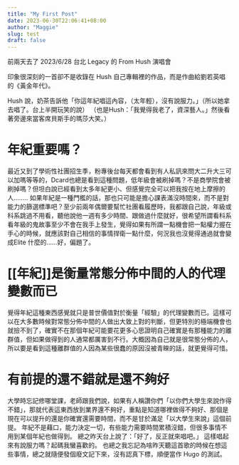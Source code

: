 ```yaml
---
title: "My First Post"
date: 2023-06-30T22:06:41+08:00
author: "Maggie"
slug: test
draft: false
---
```


前兩天去了 2023/6/28 台北 Legacy 的 From Hush 演唱會

印象很深刻的一首卻不是收錄在 Hush 自己專輯裡的作品，而是作曲給劉若英唱的《黃金年代》。

Hush 說，奶茶告訴他「你這年紀唱這內容，（太年輕），沒有說服力。」（所以她拿去唱了。台上半開玩笑的說）
（也是Hush：「我覺得我老了，資深藝人。」然後看著旁邊來當客席貝斯手的瑪莎大笑。）
# 年紀重要嗎？
最近又到了學術性社團招生季，粉專後台每天都會看到有人私訊來問大二升大三可以加嗎等等的，Dcard也總是看到這種問題，低年級會被刷掉嗎？不是商學院會被刷掉嗎？但坦白說已經看到太多年紀更小、但感覺完全可以把我按在地上摩擦的人........
如果年紀是一種門檻的話，那也只可能是擔心課表滿沒時間來，而不是對能力的篩選標準吧？至少前兩年偶爾要幫忙社團看履歷時，我都跟自己說，年級或科系跳過不用看，聽他說他一週有多少時間、跟做過什麼就好，很希望所謂看科系看年級的鬼故事至少不會在我手上發生，覺得如果有所謂一點機會把一點權力握在手心的時候，就應該對自己相信的事情捍衛一點什麼，何況我也沒覺得通過就會變成Elite 什麼的......好，偏題了。
# [[年紀]]是衡量常態分佈中間的人的代理變數而已
覺得年紀這種東西感覺就只是普世價值對於衡量「經驗」的代理變數而已。這樣可以在大多數時候對常態分佈中間的人做出大致上對的判斷，但更特別的極端機會也就撿不到了，確實不在那個年紀可能要花更多心思證明自己確實是有那種能力的離群值，但如果做得到的人通常都厲害到不行。大概因為自己就是很常態分佈的人，所以要是看到這種離群值的人因為某些很蠢的原因沒被青睞的話，就更覺得可惜。
# 有前提的還不錯就是還不夠好
大學時忘記修哪堂課，老師跟我們說，如果有人稱讚你們「以你們大學生來說作得不錯」，那就代表這東西放到業界還不夠好，重點是知道哪裡做得不夠好、那個是現在可以提升的還是你確實還需要時間，而不是甘於滿足「以大學生來說」這個前提。
年紀不是藉口，能力決定一切，有些能力需要時間累積沒錯，但很多事情不用到某個年紀也做得到。
總之昨天台上說了：「好了，反正就來唱吧。」
這樣唱起來有說服力嗎？起碼我蠻喜歡的。
也總之我忘記為啥昨天聽這首歌的時候在想這些事情，總之就隨便發個廢文記下來，沒有認真下標，順便當作 Hugo 的測試。